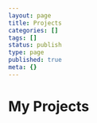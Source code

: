 ```yaml
---
layout: page
title: Projects
categories: []
tags: []
status: publish
type: page
published: true
meta: {}
---
```


# My Projects
